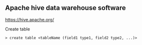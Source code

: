 ## Apache hive data warehouse software
https://hive.apache.org/

Create table
```
> create table <tableName (field1 type1, field2 type2, ...)> 
```
